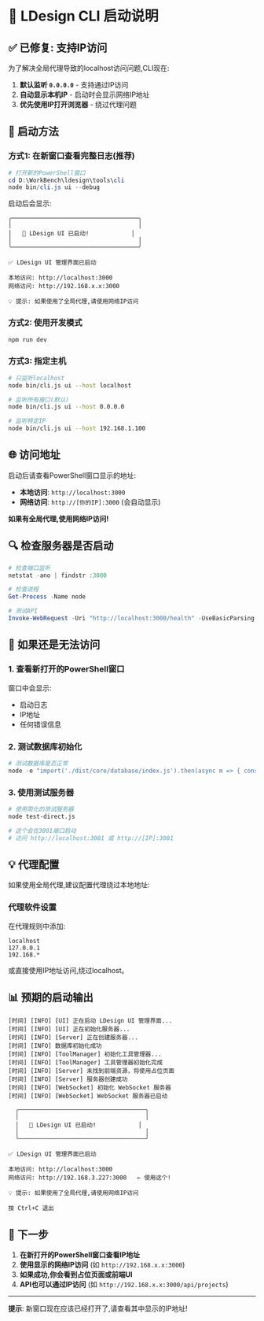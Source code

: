 # 🚀 LDesign CLI 启动说明

## ✅ 已修复: 支持IP访问

为了解决全局代理导致的localhost访问问题,CLI现在:

1. **默认监听 `0.0.0.0`** - 支持通过IP访问
2. **自动显示本机IP** - 启动时会显示网络IP地址
3. **优先使用IP打开浏览器** - 绕过代理问题

## 🎯 启动方法

### 方式1: 在新窗口查看完整日志(推荐)

```powershell
# 打开新的PowerShell窗口
cd D:\WorkBench\ldesign\tools\cli
node bin/cli.js ui --debug
```

启动后会显示:
```
╭────────────────────────────────────╮
│                                    │
│   🎨 LDesign UI 已启动!            │
│                                    │
╰────────────────────────────────────╯

✅ LDesign UI 管理界面已启动

本地访问: http://localhost:3000
网络访问: http://192.168.x.x:3000

💡 提示: 如果使用了全局代理,请使用网络IP访问
```

### 方式2: 使用开发模式

```bash
npm run dev
```

### 方式3: 指定主机

```bash
# 只监听localhost
node bin/cli.js ui --host localhost

# 监听所有接口(默认)
node bin/cli.js ui --host 0.0.0.0

# 监听特定IP
node bin/cli.js ui --host 192.168.1.100
```

## 🌐 访问地址

启动后请查看PowerShell窗口显示的地址:

- **本地访问**: `http://localhost:3000`
- **网络访问**: `http://[你的IP]:3000` (会自动显示)

**如果有全局代理,使用网络IP访问!**

## 🔍 检查服务器是否启动

```powershell
# 检查端口监听
netstat -ano | findstr :3000

# 检查进程
Get-Process -Name node

# 测试API
Invoke-WebRequest -Uri "http://localhost:3000/health" -UseBasicParsing
```

## 🐛 如果还是无法访问

### 1. 查看新打开的PowerShell窗口

窗口中会显示:
- 启动日志
- IP地址
- 任何错误信息

### 2. 测试数据库初始化

```powershell
# 测试数据库是否正常
node -e "import('./dist/core/database/index.js').then(async m => { const db = m.getDatabaseManager(); await db.initialize(); console.log('✅ 数据库OK'); db.close() }).catch(e => console.error('❌ 数据库错误:', e))"
```

### 3. 使用测试服务器

```bash
# 使用简化的测试服务器
node test-direct.js

# 这个会在3001端口启动
# 访问 http://localhost:3001 或 http://[IP]:3001
```

## 💡 代理配置

如果使用全局代理,建议配置代理绕过本地地址:

### 代理软件设置

在代理规则中添加:
```
localhost
127.0.0.1
192.168.*
```

或直接使用IP地址访问,绕过localhost。

## 📊 预期的启动输出

```
[时间] [INFO] [UI] 正在启动 LDesign UI 管理界面...
[时间] [INFO] [UI] 正在初始化服务器...
[时间] [INFO] [Server] 正在创建服务器...
[时间] [INFO] 数据库初始化成功
[时间] [INFO] [ToolManager] 初始化工具管理器...
[时间] [INFO] [ToolManager] 工具管理器初始化完成
[时间] [INFO] [Server] 未找到前端资源，将使用占位页面
[时间] [INFO] [Server] 服务器创建成功
[时间] [INFO] [WebSocket] 初始化 WebSocket 服务器
[时间] [INFO] [WebSocket] WebSocket 服务器已启动

  ╭────────────────────────────────────╮
  │                                    │
  │   🎨 LDesign UI 已启动!            │
  │                                    │
  ╰────────────────────────────────────╯

✅ LDesign UI 管理界面已启动

本地访问: http://localhost:3000
网络访问: http://192.168.3.227:3000   ← 使用这个!

💡 提示: 如果使用了全局代理,请使用网络IP访问

按 Ctrl+C 退出
```

## 🎯 下一步

1. **在新打开的PowerShell窗口查看IP地址**
2. **使用显示的网络IP访问** (如 `http://192.168.x.x:3000`)
3. **如果成功,你会看到占位页面或前端UI**
4. **API也可以通过IP访问** (如 `http://192.168.x.x:3000/api/projects`)

---

**提示**: 新窗口现在应该已经打开了,请查看其中显示的IP地址!

